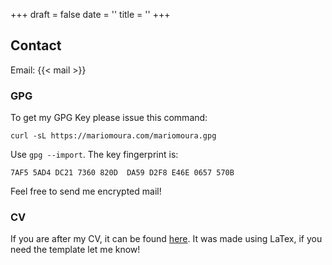 +++
draft = false
date = ''
title = ''
+++

## Contact

Email: {{< mail >}}


### GPG

To get my GPG Key please issue this command:

```
curl -sL https://mariomoura.com/mariomoura.gpg
```

Use `gpg --import`. The key fingerprint is:
```
7AF5 5AD4 DC21 7360 820D  DA59 D2F8 E46E 0657 570B
```

Feel free to send me encrypted mail!

### CV

If you are after my CV, it can be found [here](https://cv.mariomoura.com). It was
made using LaTex, if you need the template let me know!
